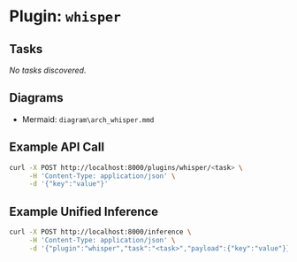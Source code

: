 # Plugin: `whisper`

## Tasks
_No tasks discovered._

## Diagrams
- Mermaid: `diagram\arch_whisper.mmd`

## Example API Call
```bash
curl -X POST http://localhost:8000/plugins/whisper/<task> \
     -H 'Content-Type: application/json' \
     -d '{"key":"value"}'
```

## Example Unified Inference
```bash
curl -X POST http://localhost:8000/inference \
     -H 'Content-Type: application/json' \
     -d '{"plugin":"whisper","task":"<task>","payload":{"key":"value"}}'
```
